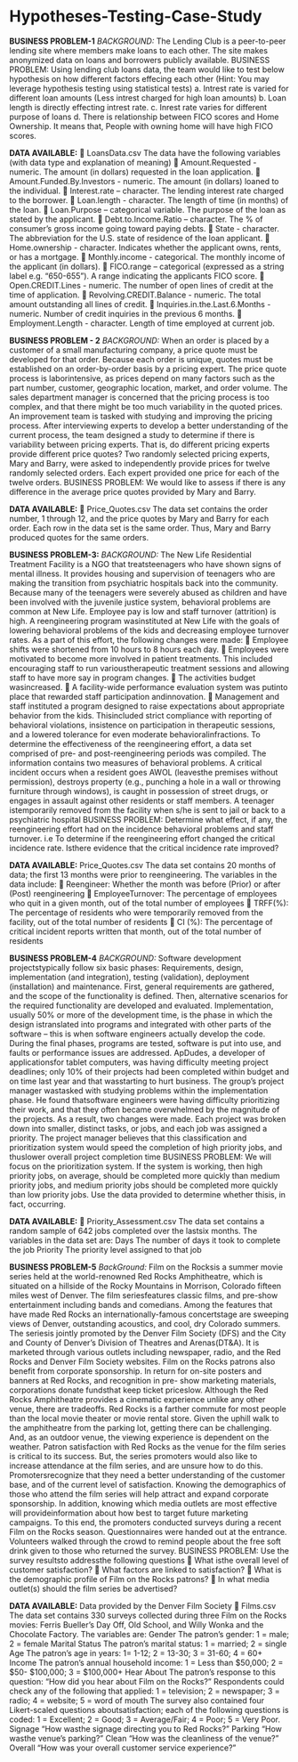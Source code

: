 # Hypotheses-Testing-Case-Study

**BUSINESS PROBLEM-1**
_BACKGROUND:_ The Lending Club is a peer-to-peer lending site where members make loans to
each other. The site makes anonymized data on loans and borrowers publicly available.
BUSINESS PROBLEM:
Using lending club loans data, the team would like to test below hypothesis on how different
factors effecing each other (Hint: You may leverage hypothesis testing using statistical tests)
a. Intrest rate is varied for different loan amounts (Less intrest charged for high loan
amounts)
b. Loan length is directly effecting intrest rate.
c. Inrest rate varies for different purpose of loans
d. There is relationship between FICO scores and Home Ownership. It means that, People
with owning home will have high FICO scores.

**DATA AVAILABLE:**
 LoansData.csv
The data have the following variables (with data type and explanation of meaning)
 Amount.Requested - numeric. The amount (in dollars) requested in the loan application.
 Amount.Funded.By.Investors - numeric. The amount (in dollars) loaned to the individual.
 Interest.rate – character. The lending interest rate charged to the borrower.
 Loan.length - character. The length of time (in months) of the loan.
 Loan.Purpose – categorical variable. The purpose of the loan as stated by the applicant.
 Debt.to.Income.Ratio – character. The % of consumer’s gross income going toward paying
debts.
 State - character. The abbreviation for the U.S. state of residence of the loan applicant.
 Home.ownership - character. Indicates whether the applicant owns, rents, or has a
mortgage.
 Monthly.income - categorical. The monthly income of the applicant (in dollars).
 FICO.range – categorical (expressed as a string label e.g. “650-655”). A range indicating the
applicants FICO score.
 Open.CREDIT.Lines - numeric. The number of open lines of credit at the time of
application.
 Revolving.CREDIT.Balance - numeric. The total amount outstanding all lines of credit.
 Inquiries.in.the.Last.6.Months - numeric. Number of credit inquiries in the previous 6
months.
 Employment.Length - character. Length of time employed at current job.

**BUSINESS PROBLEM - 2**
_BACKGROUND:_ When an order is placed by a customer of a small manufacturing company, a
price quote must be developed for that order. Because each order is unique, quotes must be
established on an order-by-order basis by a pricing expert. The price quote process is laborintensive, as prices depend on many factors such as the part number, customer, geographic
location, market, and order volume. The sales department manager is concerned that the pricing
process is too complex, and that there might be too much variability in the quoted prices. An
improvement team is tasked with studying and improving the pricing process.
After interviewing experts to develop a better understanding of the current process, the team
designed a study to determine if there is variability between pricing experts. That is, do different
pricing experts provide different price quotes? Two randomly selected pricing experts, Mary and
Barry, were asked to independently provide prices for twelve randomly selected orders. Each
expert provided one price for each of the twelve orders.
BUSINESS PROBLEM: We would like to assess if there is any difference in the average
price quotes provided by Mary and Barry.

**DATA AVAILABLE:**
 Price_Quotes.csv
The data set contains the order number, 1 through 12, and the price quotes by Mary
and Barry for each order. Each row in the data set is the same order. Thus, Mary and
Barry produced quotes for the same orders.

**BUSINESS PROBLEM-3:**
_BACKGROUND:_ The New Life Residential Treatment Facility is a NGO that treatsteenagers who
have shown signs of mental illness. It provides housing and supervision of teenagers who are
making the transition from psychiatric hospitals back into the community. Because many of
the teenagers were severely abused as children and have been involved with the juvenile
justice system, behavioral problems are common at New Life. Employee pay is low and staff
turnover (attrition) is high.
A reengineering program wasinstituted at New Life with the goals of lowering behavioral
problems of the kids and decreasing employee turnover rates. As a part of this effort, the
following changes were made:
 Employee shifts were shortened from 10 hours to 8 hours each day.
 Employees were motivated to become more involved in patient treatments. This
included encouraging staff to run varioustherapeutic treatment sessions and allowing
staff to have more say in program changes.
 The activities budget wasincreased.
 A facility-wide performance evaluation system was putinto place that rewarded staff
participation andinnovation.
 Management and staff instituted a program designed to raise expectations about
appropriate behavior from the kids. Thisincluded strict compliance with reporting of
behavioral violations, insistence on participation in therapeutic sessions, and a
lowered tolerance for even moderate behavioralinfractions.
To determine the effectiveness of the reengineering effort, a data set comprised of pre- and
post-reengineering periods was compiled. The information contains two measures of
behavioral problems. A critical incident occurs when a resident goes AWOL (leavesthe
premises without permission), destroys property (e.g., punching a hole in a wall or throwing
furniture through windows), is caught in possession of street drugs, or engages in assault
against other residents or staff members. A teenager istemporarily removed from the facility
when s/he is sent to jail or back to a psychiatric hospital
BUSINESS PROBLEM: Determine what effect, if any, the reengineering effort had on the
incidence behavioral problems and staff turnover. i.e To determine if the reengineering effort
changed the critical incidence rate. Isthere evidence that the critical incidence rate
improved?

**DATA AVAILABLE:** 
Price_Quotes.csv
The data set contains 20 months of data; the first 13 months were prior to reengineering. The
variables in the data include:
 Reengineer: Whether the month was before (Prior) or after (Post) reengineering
 EmployeeTurnover: The percentage of employees who quit in a given
month, out of the total number of employees
 TRFF(%): The percentage of residents who were temporarily removed from
the facility, out of the total number of residents
 CI (%): The percentage of critical incident reports written that month, out of
the total number of residents

**BUSINESS PROBLEM-4**
_BACKGROUND:_ Software development projectstypically follow six basic phases: Requirements,
design, implementation (and integration), testing (validation), deployment (installation) and
maintenance. First, general requirements are gathered, and the scope of the functionality is
defined. Then, alternative scenarios for the required functionality are developed and
evaluated. Implementation, usually 50% or more of the development time, is the phase in
which the design istranslated into programs and integrated with other parts of the software –
this is when software engineers actually develop the code. During the final phases, programs
are tested, software is put into use, and faults or performance issues are addressed.
ApDudes, a developer of applicationsfor tablet computers, was having difficulty meeting
project deadlines; only 10% of their projects had been completed within budget and on time
last year and that wasstarting to hurt business. The group’s project manager wastasked with
studying problems within the implementation phase. He found thatsoftware engineers were
having difficulty prioritizing their work, and that they often became overwhelmed by the
magnitude of the projects.
As a result, two changes were made. Each project was broken down into smaller, distinct
tasks, or jobs, and each job was assigned a priority. The project manager believes that this
classification and prioritization system would speed the completion of high priority jobs, and
thuslower overall project completion time
BUSINESS PROBLEM: We will focus on the prioritization system. If the system is working, then
high priority jobs, on average, should be completed more quickly than medium priority jobs,
and medium priority jobs should be completed more quickly than low priority jobs. Use the
data provided to determine whether thisis, in fact, occurring.

**DATA AVAILABLE:**
 Priority_Assessment.csv
The data set contains a random sample of 642 jobs completed over the lastsix months. The
variables in the data set are:
Days The number of days it took to complete the job
Priority The priority level assigned to that job

**BUSINESS PROBLEM-5**
_BackGround:_ Film on the Rocksis a summer movie series held at the world-renowned Red
Rocks Amphitheatre, which is situated on a hillside of the Rocky Mountains in Morrison,
Colorado fifteen miles west of Denver. The film seriesfeatures classic films, and pre-show
entertainment including bands and comedians. Among the features that have made Red Rocks
an internationally-famous concertstage are sweeping views of Denver, outstanding acoustics,
and cool, dry Colorado summers.
The seriesis jointly promoted by the Denver Film Society (DFS) and the City and County of
Denver’s Division of Theatres and Arenas(DT&A). It is marketed through various outlets
including newspaper, radio, and the Red Rocks and Denver Film Society websites. Film on the
Rocks patrons also benefit from corporate sponsorship. In return for on-site posters and
banners at Red Rocks, and recognition in pre- show marketing materials, corporations donate
fundsthat keep ticket priceslow.
Although the Red Rocks Amphitheatre provides a cinematic experience unlike any other venue,
there are tradeoffs. Red Rocks is a farther commute for most people than the local movie
theater or movie rental store. Given the uphill walk to the amphitheatre from the parking lot,
getting there can be challenging. And, as an outdoor venue, the viewing experience is
dependent on the weather.
Patron satisfaction with Red Rocks as the venue for the film series is critical to its success. But,
the series promoters would also like to increase attendance at the film series, and are unsure
how to do this. Promotersrecognize that they need a better understanding of the customer
base, and of the current level of satisfaction. Knowing the demographics of those who attend
the film series will help attract and expand corporate sponsorship. In addition, knowing which
media outlets are most effective will provideinformation about how best to target future
marketing campaigns.
To this end, the promoters conducted surveys during a recent Film on the Rocks season.
Questionnaires were handed out at the entrance. Volunteers walked through the crowd to
remind people about the free soft drink given to those who returned the survey.
BUSINESS PROBLEM: Use the survey resultsto addressthe following questions
 What isthe overall level of customer satisfaction?
 What factors are linked to satisfaction?
 What is the demographic profile of Film on the Rocks patrons?
 In what media outlet(s) should the film series be advertised?

**DATA AVAILABLE:** Data provided by the Denver Film Society
 Films.csv
The data set contains 330 surveys collected during three Film on the Rocks movies:
Ferris Bueller’s Day Off, Old School, and Willy Wonka and the Chocolate Factory.
The variables are:
Gender The patron’s gender: 1 = male; 2 = female
Marital Status The patron’s marital status: 1 = married; 2 = single
Age The patron’s age in years: 1= 1-12; 2 = 13-30; 3 = 31-60; 4 = 60+
Income The patron’s annual household income: 1 = Less than $50,000; 2 = $50-
$100,000; 3 = $100,000+
Hear About The patron’s response to this question: “How did you hear about Film
on the Rocks?” Respondents could check any of the following that applied: 1 = television; 2 =
newspaper; 3 = radio; 4 = website; 5 = word of mouth
The survey also contained four Likert-scaled questions aboutsatisfaction; each of the following
questions is coded: 1 = Excellent; 2 = Good; 3 = Average/Fair; 4 = Poor; 5 = Very Poor.
Signage “How wasthe signage directing you to Red Rocks?”
Parking “How wasthe venue’s parking?”
Clean “How was the cleanliness of the venue?”
Overall “How was your overall customer service experience?”

